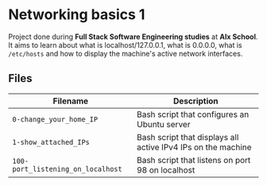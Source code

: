 # Networking basics 1
Project done during **Full Stack Software Engineering studies** at **Alx School**. It aims to learn about what is localhost/127.0.0.1, what is 0.0.0.0, what is `/etc/hosts` and how to display the machine's active network interfaces.
## Files

| Filename | Description |
| -------- | ----------- |
| `0-change_your_home_IP` | Bash script that configures an Ubuntu server |
| `1-show_attached_IPs` | Bash script that displays all active IPv4 IPs on the machine |
| `100-port_listening_on_localhost` | Bash script that listens on port 98 on localhost |

